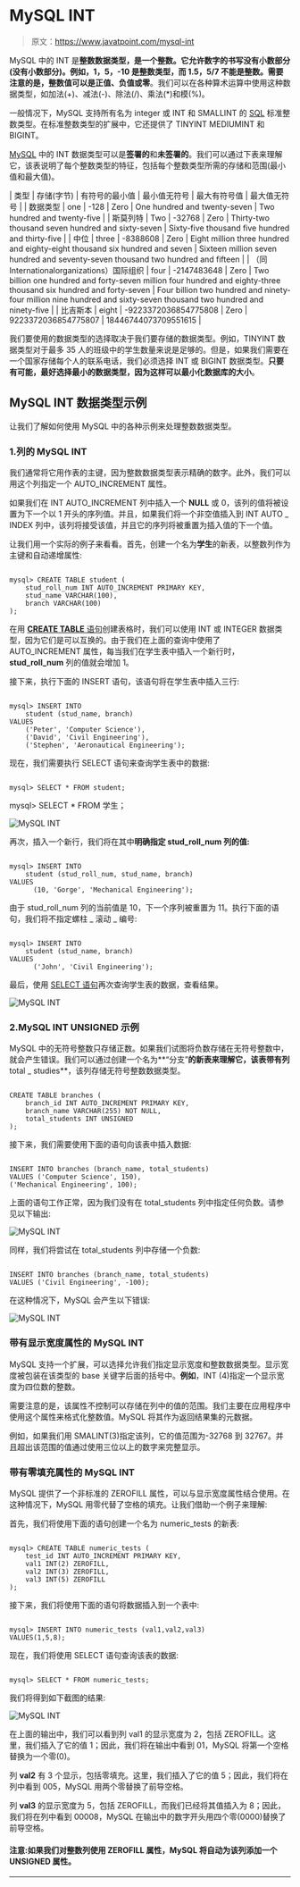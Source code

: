 # MySQL INT

> 原文：<https://www.javatpoint.com/mysql-int>

MySQL 中的 INT 是**整数数据类型，**是一个整数。**它允许数字的书写没有小数部分(没有小数部分)**。例如，1，5，-10 是整数类型，而 1.5，5/7 不能是整数。需要注意的是，整数值可以是**正值、负值或零**。我们可以在各种算术运算中使用这种数据类型，如加法(+)、减法(-)、除法(/)、乘法(*)和模(%)。

一般情况下，MySQL 支持所有名为 integer 或 INT 和 SMALLINT 的 [SQL](https://www.javatpoint.com/sql-tutorial) 标准整数类型。在标准整数类型的扩展中，它还提供了 TINYINT MEDIUMINT 和 BIGINT。

[MySQL](https://www.javatpoint.com/mysql-tutorial) 中的 INT 数据类型可以是**签署的**和**未签署的**。我们可以通过下表来理解它，该表说明了每个整数类型的特征，包括每个整数类型所需的存储和范围(最小值和最大值)。

| 类型 | 存储(字节) | 有符号的最小值 | 最小值无符号 | 最大有符号值 | 最大值无符号 |
| 数据类型 | one | -128 | Zero | One hundred and twenty-seven | Two hundred and twenty-five |
| 斯莫列特 | Two | -32768 | Zero | Thirty-two thousand seven hundred and sixty-seven | Sixty-five thousand five hundred and thirty-five |
| 中位 | three | -8388608 | Zero | Eight million three hundred and eighty-eight thousand six hundred and seven | Sixteen million seven hundred and seventy-seven thousand two hundred and fifteen |
| （同 Internationalorganizations）国际组织 | four | -2147483648 | Zero | Two billion one hundred and forty-seven million four hundred and eighty-three thousand six hundred and forty-seven | Four billion two hundred and ninety-four million nine hundred and sixty-seven thousand two hundred and ninety-five |
| 比吉斯本 | eight | -9223372036854775808 | Zero | 9223372036854775807 | 18446744073709551615 |

我们要使用的数据类型的选择取决于我们要存储的数据类型。例如，TINYINT 数据类型对于最多 35 人的班级中的学生数量来说是足够的。但是，如果我们需要在一个国家存储每个人的联系电话，我们必须选择 INT 或 BIGINT 数据类型。**只要有可能，最好选择最小的数据类型，因为这样可以最小化数据库的大小**。

## MySQL INT 数据类型示例

让我们了解如何使用 MySQL 中的各种示例来处理整数数据类型。

### 1.列的 MySQL INT

我们通常将它用作表的主键，因为整数数据类型表示精确的数字。此外，我们可以用这个列指定一个 AUTO_INCREMENT 属性。

如果我们在 INT AUTO_INCREMENT 列中插入一个 **NULL** 或 0，该列的值将被设置为下一个以 1 开头的序列值。并且，如果我们将一个非空值插入到 INT AUTO _ INDEX 列中，该列将接受该值，并且它的序列将被重置为插入值的下一个值。

让我们用一个实际的例子来看看。首先，创建一个名为**学生**的新表，以整数列作为主键和自动递增属性:

```

mysql> CREATE TABLE student (
    stud_roll_num INT AUTO_INCREMENT PRIMARY KEY,
    stud_name VARCHAR(100),
    branch VARCHAR(100)
);

```

在用 [**CREATE TABLE** 语句](https://www.javatpoint.com/mysql-create-table)创建表格时，我们可以使用 INT 或 INTEGER 数据类型，因为它们是可以互换的。由于我们在上面的查询中使用了 AUTO_INCREMENT 属性，每当我们在学生表中插入一个新行时， **stud_roll_num** 列的值就会增加 1。

接下来，执行下面的 INSERT 语句，该语句将在学生表中插入三行:

```

mysql> INSERT INTO 
    student (stud_name, branch)
VALUES
    ('Peter', 'Computer Science'),
    ('David', 'Civil Engineering'),
    ('Stephen', 'Aeronautical Engineering');

```

现在，我们需要执行 SELECT 语句来查询学生表中的数据:

```

mysql> SELECT * FROM student;

```

mysql> SELECT * FROM 学生；

![MySQL INT](img/a749de6a5a95d3e7696493c2cd3702e1.png)

再次，插入一个新行，我们将在其中**明确指定 stud_roll_num 列的值:**

```

mysql> INSERT INTO 
    student (stud_roll_num, stud_name, branch)
VALUES
      (10, 'Gorge', 'Mechanical Engineering');

```

由于 stud_roll_num 列的当前值是 10，下一个序列被重置为 11。执行下面的语句，我们将不指定螺柱 _ 滚动 _ 编号:

```

mysql> INSERT INTO 
    student (stud_name, branch)
VALUES
      ('John', 'Civil Engineering');

```

最后，使用 [SELECT 语句](https://www.javatpoint.com/mysql-select)再次查询学生表的数据，查看结果。

![MySQL INT](img/81854a35024b268212fc7a5aa936f425.png)

### 2.MySQL INT UNSIGNED 示例

MySQL 中的无符号整数只存储正数。如果我们试图将负数存储在无符号整数中，就会产生错误。我们可以通过创建一个名为**“分支”**的新表来理解它，该表带有列**total _ studies**，该列存储无符号整数数据类型。

```

CREATE TABLE branches (
    branch_id INT AUTO_INCREMENT PRIMARY KEY,
    branch_name VARCHAR(255) NOT NULL,
    total_students INT UNSIGNED
);

```

接下来，我们需要使用下面的语句向该表中插入数据:

```

INSERT INTO branches (branch_name, total_students)
VALUES ('Computer Science', 150),
('Mechanical Engineering', 100);

```

上面的语句工作正常，因为我们没有在 total_students 列中指定任何负数。请参见以下输出:

![MySQL INT](img/455ce56621448f1379336d7d799b72fa.png)

同样，我们将尝试在 total_students 列中存储一个负数:

```

INSERT INTO branches (branch_name, total_students)
VALUES ('Civil Engineering', -100);

```

在这种情况下，MySQL 会产生以下错误:

![MySQL INT](img/4c11a38f65e6015eb01d4688f54ed2ee.png)

### 带有显示宽度属性的 MySQL INT

MySQL 支持一个扩展，可以选择允许我们指定显示宽度和整数数据类型。显示宽度被包装在该类型的 base 关键字后面的括号中。**例如**，INT (4)指定一个显示宽度为四位数的整数。

需要注意的是，该属性不控制可以存储在列中的值的范围。我们主要在应用程序中使用这个属性来格式化整数值。MySQL 将其作为返回结果集的元数据。

例如，如果我们用 SMALINT(3)指定该列，它的值范围为-32768 到 32767。并且超出该范围的值通过使用三位以上的数字来完整显示。

### 带有零填充属性的 MySQL INT

MySQL 提供了一个非标准的 ZEROFILL 属性，可以与显示宽度属性结合使用。在这种情况下，MySQL 用零代替了空格的填充。让我们借助一个例子来理解:

首先，我们将使用下面的语句创建一个名为 numeric_tests 的新表:

```

mysql> CREATE TABLE numeric_tests (
    test_id INT AUTO_INCREMENT PRIMARY KEY,
    val1 INT(2) ZEROFILL,
    val2 INT(3) ZEROFILL,
    val3 INT(5) ZEROFILL
); 

```

接下来，我们将使用下面的语句将数据插入到一个表中:

```

mysql> INSERT INTO numeric_tests (val1,val2,val3)
VALUES(1,5,8);

```

现在，我们将使用 SELECT 语句查询该表的数据:

```

mysql> SELECT * FROM numeric_tests;

```

我们将得到如下截图的结果:

![MySQL INT](img/b9dd053367ba75a7275ad017ae6859c1.png)

在上面的输出中，我们可以看到列 val1 的显示宽度为 2，包括 ZEROFILL。这里，我们插入了它的值 1；因此，我们将在输出中看到 01，MySQL 将第一个空格替换为一个零(0)。

列 **val2** 有 3 个显示，包括零填充。这里，我们插入了它的值 5；因此，我们将在列中看到 005，MySQL 用两个零替换了前导空格。

列 **val3** 的显示宽度为 5，包括 ZEROFILL，而我们已经将其值插入为 8；因此，我们将在列中看到 00008，MySQL 在输出中的数字开头用四个零(0000)替换了前导空格。

#### 注意:如果我们对整数列使用 ZEROFILL 属性，MySQL 将自动为该列添加一个 UNSIGNED 属性。

* * *